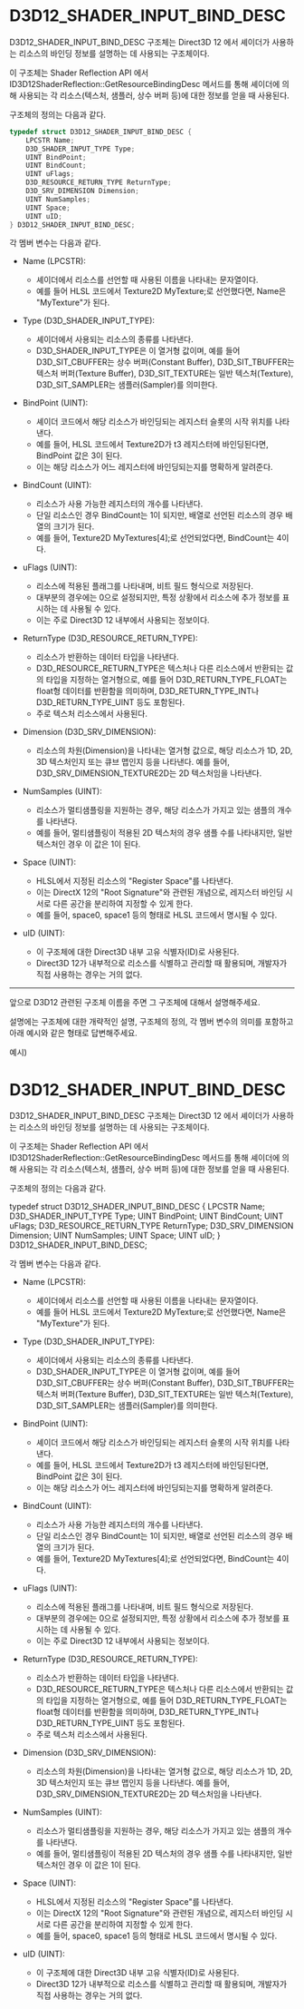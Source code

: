 # D3D12_SHADER_INPUT_BIND_DESC

D3D12_SHADER_INPUT_BIND_DESC 구조체는 Direct3D 12 에서 셰이더가 사용하는 리소스의 바인딩 정보를 설명하는 데 사용되는 구조체이다.

이 구조체는 Shader Reflection API 에서 ID3D12ShaderReflection::GetResourceBindingDesc 메서드를 통해 셰이더에 의해 사용되는 각 리소스(텍스처, 샘플러, 상수 버퍼 등)에 대한 정보를 얻을 때 사용된다.

구조체의 정의는 다음과 같다.

```cpp
typedef struct D3D12_SHADER_INPUT_BIND_DESC {
    LPCSTR Name;
    D3D_SHADER_INPUT_TYPE Type;
    UINT BindPoint;
    UINT BindCount;
    UINT uFlags;
    D3D_RESOURCE_RETURN_TYPE ReturnType;
    D3D_SRV_DIMENSION Dimension;
    UINT NumSamples;
    UINT Space;
    UINT uID;
} D3D12_SHADER_INPUT_BIND_DESC;
```

각 멤버 변수는 다음과 같다.

* Name (LPCSTR):
  * 셰이더에서 리소스를 선언할 때 사용된 이름을 나타내는 문자열이다.
  * 예를 들어 HLSL 코드에서 Texture2D MyTexture;로 선언했다면, Name은 "MyTexture"가 된다.

* Type (D3D_SHADER_INPUT_TYPE):
  * 셰이더에서 사용되는 리소스의 종류를 나타낸다.
  * D3D_SHADER_INPUT_TYPE은 이 열거형 값이며, 예를 들어 D3D_SIT_CBUFFER는 상수 버퍼(Constant Buffer), D3D_SIT_TBUFFER는 텍스처 버퍼(Texture Buffer), D3D_SIT_TEXTURE는 일반 텍스처(Texture), D3D_SIT_SAMPLER는 샘플러(Sampler)를 의미한다.

* BindPoint (UINT):
  * 셰이더 코드에서 해당 리소스가 바인딩되는 레지스터 슬롯의 시작 위치를 나타낸다.
  * 예를 들어, HLSL 코드에서 Texture2D가 t3 레지스터에 바인딩된다면, BindPoint 값은 3이 된다.
  * 이는 해당 리소스가 어느 레지스터에 바인딩되는지를 명확하게 알려준다.

* BindCount (UINT):
  * 리소스가 사용 가능한 레지스터의 개수를 나타낸다.
  * 단일 리소스인 경우 BindCount는 1이 되지만, 배열로 선언된 리소스의 경우 배열의 크기가 된다.
  * 예를 들어, Texture2D MyTextures[4];로 선언되었다면, BindCount는 4이다.

* uFlags (UINT):
  * 리소스에 적용된 플래그를 나타내며, 비트 필드 형식으로 저장된다.
  * 대부분의 경우에는 0으로 설정되지만, 특정 상황에서 리소스에 추가 정보를 표시하는 데 사용될 수 있다.
  * 이는 주로 Direct3D 12 내부에서 사용되는 정보이다.

* ReturnType (D3D_RESOURCE_RETURN_TYPE):
  * 리소스가 반환하는 데이터 타입을 나타낸다.
  * D3D_RESOURCE_RETURN_TYPE은 텍스처나 다른 리소스에서 반환되는 값의 타입을 지정하는 열거형으로, 예를 들어 D3D_RETURN_TYPE_FLOAT는 float형 데이터를 반환함을 의미하며, D3D_RETURN_TYPE_INT나 D3D_RETURN_TYPE_UINT 등도 포함된다.
  * 주로 텍스처 리소스에서 사용된다.

* Dimension (D3D_SRV_DIMENSION):
  * 리소스의 차원(Dimension)을 나타내는 열거형 값으로, 해당 리소스가 1D, 2D, 3D 텍스처인지 또는 큐브 맵인지 등을 나타낸다. 예를 들어, D3D_SRV_DIMENSION_TEXTURE2D는 2D 텍스처임을 나타낸다. 

* NumSamples (UINT):
  * 리소스가 멀티샘플링을 지원하는 경우, 해당 리소스가 가지고 있는 샘플의 개수를 나타낸다.
  * 예를 들어, 멀티샘플링이 적용된 2D 텍스처의 경우 샘플 수를 나타내지만, 일반 텍스처인 경우 이 값은 1이 된다.

* Space (UINT):
  * HLSL에서 지정된 리소스의 "Register Space"를 나타낸다.
  * 이는 DirectX 12의 "Root Signature"와 관련된 개념으로, 레지스터 바인딩 시 서로 다른 공간을 분리하여 지정할 수 있게 한다.
  * 예를 들어, space0, space1 등의 형태로 HLSL 코드에서 명시될 수 있다.
   
* uID (UINT):
  * 이 구조체에 대한 Direct3D 내부 고유 식별자(ID)로 사용된다.
  * Direct3D 12가 내부적으로 리소스를 식별하고 관리할 때 활용되며, 개발자가 직접 사용하는 경우는 거의 없다.
 

---

앞으로 D3D12 관련된 구조체 이름을 주면 그 구조체에 대해서 설명해주세요.

설명에는 구조체에 대한 개략적인 설명, 구조체의 정의, 각 멤버 변수의 의미를 포함하고 아래 예시와 같은 형태로 답변해주세요.

예시)

# D3D12_SHADER_INPUT_BIND_DESC

D3D12_SHADER_INPUT_BIND_DESC 구조체는 Direct3D 12 에서 셰이더가 사용하는 리소스의 바인딩 정보를 설명하는 데 사용되는 구조체이다.

이 구조체는 Shader Reflection API 에서 ID3D12ShaderReflection::GetResourceBindingDesc 메서드를 통해 셰이더에 의해 사용되는 각 리소스(텍스처, 샘플러, 상수 버퍼 등)에 대한 정보를 얻을 때 사용된다.

구조체의 정의는 다음과 같다.

typedef struct D3D12_SHADER_INPUT_BIND_DESC {
    LPCSTR Name;
    D3D_SHADER_INPUT_TYPE Type;
    UINT BindPoint;
    UINT BindCount;
    UINT uFlags;
    D3D_RESOURCE_RETURN_TYPE ReturnType;
    D3D_SRV_DIMENSION Dimension;
    UINT NumSamples;
    UINT Space;
    UINT uID;
} D3D12_SHADER_INPUT_BIND_DESC;

각 멤버 변수는 다음과 같다.

* Name (LPCSTR):
  * 셰이더에서 리소스를 선언할 때 사용된 이름을 나타내는 문자열이다.
  * 예를 들어 HLSL 코드에서 Texture2D MyTexture;로 선언했다면, Name은 "MyTexture"가 된다.

* Type (D3D_SHADER_INPUT_TYPE):
  * 셰이더에서 사용되는 리소스의 종류를 나타낸다.
  * D3D_SHADER_INPUT_TYPE은 이 열거형 값이며, 예를 들어 D3D_SIT_CBUFFER는 상수 버퍼(Constant Buffer), D3D_SIT_TBUFFER는 텍스처 버퍼(Texture Buffer), D3D_SIT_TEXTURE는 일반 텍스처(Texture), D3D_SIT_SAMPLER는 샘플러(Sampler)를 의미한다.

* BindPoint (UINT):
  * 셰이더 코드에서 해당 리소스가 바인딩되는 레지스터 슬롯의 시작 위치를 나타낸다.
  * 예를 들어, HLSL 코드에서 Texture2D가 t3 레지스터에 바인딩된다면, BindPoint 값은 3이 된다.
  * 이는 해당 리소스가 어느 레지스터에 바인딩되는지를 명확하게 알려준다.

* BindCount (UINT):
  * 리소스가 사용 가능한 레지스터의 개수를 나타낸다.
  * 단일 리소스인 경우 BindCount는 1이 되지만, 배열로 선언된 리소스의 경우 배열의 크기가 된다.
  * 예를 들어, Texture2D MyTextures[4];로 선언되었다면, BindCount는 4이다.

* uFlags (UINT):
  * 리소스에 적용된 플래그를 나타내며, 비트 필드 형식으로 저장된다.
  * 대부분의 경우에는 0으로 설정되지만, 특정 상황에서 리소스에 추가 정보를 표시하는 데 사용될 수 있다.
  * 이는 주로 Direct3D 12 내부에서 사용되는 정보이다.

* ReturnType (D3D_RESOURCE_RETURN_TYPE):
  * 리소스가 반환하는 데이터 타입을 나타낸다.
  * D3D_RESOURCE_RETURN_TYPE은 텍스처나 다른 리소스에서 반환되는 값의 타입을 지정하는 열거형으로, 예를 들어 D3D_RETURN_TYPE_FLOAT는 float형 데이터를 반환함을 의미하며, D3D_RETURN_TYPE_INT나 D3D_RETURN_TYPE_UINT 등도 포함된다.
  * 주로 텍스처 리소스에서 사용된다.

* Dimension (D3D_SRV_DIMENSION):
  * 리소스의 차원(Dimension)을 나타내는 열거형 값으로, 해당 리소스가 1D, 2D, 3D 텍스처인지 또는 큐브 맵인지 등을 나타낸다. 예를 들어, D3D_SRV_DIMENSION_TEXTURE2D는 2D 텍스처임을 나타낸다. 

* NumSamples (UINT):
  * 리소스가 멀티샘플링을 지원하는 경우, 해당 리소스가 가지고 있는 샘플의 개수를 나타낸다.
  * 예를 들어, 멀티샘플링이 적용된 2D 텍스처의 경우 샘플 수를 나타내지만, 일반 텍스처인 경우 이 값은 1이 된다.

* Space (UINT):
  * HLSL에서 지정된 리소스의 "Register Space"를 나타낸다.
  * 이는 DirectX 12의 "Root Signature"와 관련된 개념으로, 레지스터 바인딩 시 서로 다른 공간을 분리하여 지정할 수 있게 한다.
  * 예를 들어, space0, space1 등의 형태로 HLSL 코드에서 명시될 수 있다.
   
* uID (UINT):
  * 이 구조체에 대한 Direct3D 내부 고유 식별자(ID)로 사용된다.
  * Direct3D 12가 내부적으로 리소스를 식별하고 관리할 때 활용되며, 개발자가 직접 사용하는 경우는 거의 없다.



